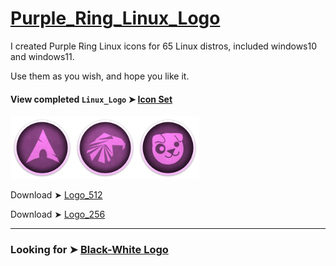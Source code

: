 # [Purple_Ring_Linux_Logo](https://chris1111.github.io/Purple_Ring_Linux_Logo/)
I created Purple Ring Linux icons for 65 Linux distros,
included windows10 and windows11.

Use them as you wish, and hope you like it. 

#### View completed `Linux_Logo` ➤ [Icon Set](https://github.com/chris1111/Purple_Ring_Linux_Logo/blob/main/View-Set-Ring.md)


<img src="Ring_256/Arch.png" alt="Github Project" style="width:20%;"><img src="Ring_256/Garuda.png" alt="Github Project" style="width:20%;"><img src="Ring_256/Puppy.png" alt="Github Project" style="width:20%;">

Download ➤ [Logo_512](https://minhaskamal.github.io/DownGit/#/home?url=https://github.com/chris1111/Purple_Ring_Linux_Logo/tree/main/Ring_512)

Download ➤ [Logo_256](https://minhaskamal.github.io/DownGit/#/home?url=https://github.com/chris1111/Purple_Ring_Linux_Logo/tree/main/Ring_256)


------------------

### Looking for ➤ [Black-White Logo](https://github.com/chris1111/Linux-Logo-Black-White)
